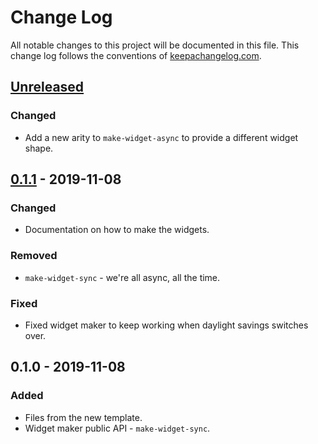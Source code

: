 # Change Log
All notable changes to this project will be documented in this file. This change log follows the conventions of [keepachangelog.com](http://keepachangelog.com/).

## [Unreleased]
### Changed
- Add a new arity to `make-widget-async` to provide a different widget shape.

## [0.1.1] - 2019-11-08
### Changed
- Documentation on how to make the widgets.

### Removed
- `make-widget-sync` - we're all async, all the time.

### Fixed
- Fixed widget maker to keep working when daylight savings switches over.

## 0.1.0 - 2019-11-08
### Added
- Files from the new template.
- Widget maker public API - `make-widget-sync`.

[Unreleased]: https://github.com/your-name/concurrency/compare/0.1.1...HEAD
[0.1.1]: https://github.com/your-name/concurrency/compare/0.1.0...0.1.1
